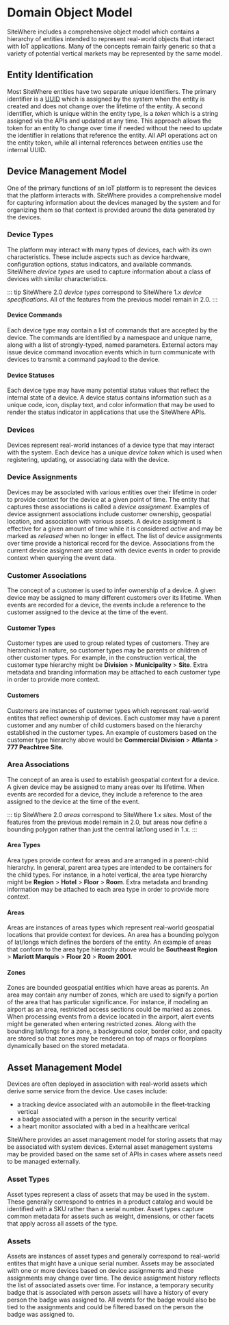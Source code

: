 # Domain Object Model

<Seo/>

SiteWhere includes a comprehensive object model which contains
a hierarchy of entities intended to represent real-world objects
that interact with IoT applications. Many of the concepts remain
fairly generic so that a variety of potential vertical markets may
be represented by the same model.

## Entity Identification

Most SiteWhere entities have two separate unique identifiers. The
primary identifier is a [UUID](https://en.wikipedia.org/wiki/Universally_unique_identifier)
which is assigned by the system when the entity is created and
does not change over the lifetime of the entity. A second identifier,
which is unique within the entity type, is a _token_ which is a
string assigned via the APIs and updated at any time. This approach
allows the token for an entity to change over time if needed
without the need to update the identifier in relations that reference
the entity. All API operations act on the entity token, while all
internal references between entities use the internal UUID.

## Device Management Model

One of the primary functions of an IoT platform is to represent
the devices that the platform interacts with. SiteWhere provides
a comprehensive model for capturing information about the devices
managed by the system and for organizing them so that context is
provided around the data generated by the devices.

### Device Types

The platform may interact with many types of devices, each with its own
characteristics. These include aspects such as device hardware, configuration
options, status indicators, and available commands. SiteWhere _device types_
are used to capture information about a class of devices with
similar characteristics.

::: tip
SiteWhere 2.0 _device types_ correspond to SiteWhere 1.x
_device specifications_. All of the features from the previous
model remain in 2.0.
:::

#### Device Commands

Each device type may contain a list of commands that are accepted by
the device. The commands are identified by a namespace and unique
name, along with a list of strongly-typed, named parameters.
External actors may issue device command invocation events which
in turn communicate with devices to transmit a command payload
to the device.

#### Device Statuses

Each device type may have many potential status values that reflect
the internal state of a device. A device status contains information
such as a unique code, icon, display text, and color information that
may be used to render the status indicator in applications that use
the SiteWhere APIs.

### Devices

Devices represent real-world instances of a device type that may
interact with the system. Each device has a unique _device token_
which is used when registering, updating, or associating data with
the device.

### Device Assignments

Devices may be associated with various entities over their lifetime in
order to provide context for the device at a given point of time. The entity
that captures these associations is called a _device assignment_. Examples
of device assignment associations include customer ownership, geospatial
location, and association with various assets. A device assignment is
effective for a given amount of time while it is considered _active_ and
may be marked as _released_ when no longer in effect. The list of device
assignments over time provide a historical record for the device. Associations
from the current device assignment are stored with device events in order
to provide context when querying the event data.

### Customer Associations

The concept of a customer is used to infer ownership of a device.
A given device may be assigned to many different customers over its lifetime.
When events are recorded for a device, the events include a reference
to the customer assigned to the device at the time of the event.

#### Customer Types

Customer types are used to group related types of customers. They are
hierarchical in nature, so customer types may be parents or children of
other customer types. For example, in the construction vertical, the
customer type hierarchy might be **Division** > **Municipality** > **Site**.
Extra metadata and branding information may be attached to each customer type in order
to provide more context.

#### Customers

Customers are instances of customer types which represent real-world entites
that reflect ownership of devices. Each customer may have a parent customer
and any number of child customers based on the hierarchy established in the
customer types. An example of customers based on the customer type hierarchy
above would be **Commercial Division** > **Atlanta** > **777 Peachtree Site**.

### Area Associations

The concept of an area is used to establish geospatial context for a device.
A given device may be assigned to many areas over its lifetime. When events
are recorded for a device, they include a reference to the area assigned to
the device at the time of the event.

::: tip
SiteWhere 2.0 _areas_ correspond to SiteWhere 1.x _sites_. Most of the features
from the previous model remain in 2.0, but areas now define a bounding polygon
rather than just the central lat/long used in 1.x.
:::

#### Area Types

Area types provide context for areas and are arranged in a parent-child
hierarchy. In general, parent area types are intended to be containers for
the child types. For instance, in a hotel vertical, the area type hierarchy
might be **Region** > **Hotel** > **Floor** > **Room**. Extra metadata and
branding information may be attached to each area type in order to provide
more context.

#### Areas

Areas are instances of areas types which represent real-world geospatial
locations that provide context for devices. An area has a bounding polygon
of lat/longs which defines the borders of the entity. An example of areas
that conform to the area type hierarchy above would be **Southeast Region** >
**Mariott Marquis** > **Floor 20** > **Room 2001**.

#### Zones

Zones are bounded geospatial entities which have areas as parents. An area may
contain any number of zones, which are used to signify a portion of the area
that has particular significance. For instance, if modeling an airport as an
area, restricted access sections could be marked as zones. When processing events
from a device located in the airport, alert events might be generated when
entering restricted zones. Along with the bounding lat/longs for a zone, a
background color, border color, and opacity are stored so that zones may be
rendered on top of maps or floorplans dynamically based on the stored metadata.

## Asset Management Model

Devices are often deployed in association with real-world assets which derive
some service from the device. Use cases include:

- a tracking device associated with an automobile in the fleet-tracking vertical
- a badge associated with a person in the security vertical
- a heart monitor associated with a bed in a healthcare veritcal

SiteWhere provides an asset management model for storing assets that may be
associated with system devices. External asset management systems may be
provided based on the same set of APIs in cases where assets need to be
managed externally.

### Asset Types

Asset types represent a class of assets that may be used in the system. These
generally correspond to entries in a product catalog and would be identified
with a SKU rather than a serial number. Asset types capture common metadata
for assets such as weight, dimensions, or other facets that apply across all
assets of the type.

### Assets

Assets are instances of asset types and generally correspond to real-world
entites that might have a unique serial number. Assets may be associated with
one or more devices based on device assignments and these assignments may
change over time. The device assignment history reflects the list of associated
assets over time. For instance, a temporary security badge that is associated
with person assets will have a history of every person the badge was assigned
to. All events for the badge would also be tied to the assignments and could
be filtered based on the person the badge was assigned to.
